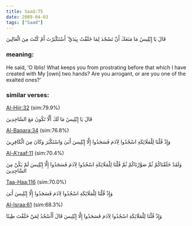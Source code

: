 ```yaml
---
title: Saad:75
date: 2009-04-03
tags: ["Saad"]
---
```

قَالَ يَا إِبْلِيسُ مَا مَنَعَكَ أَنْ تَسْجُدَ لِمَا خَلَقْتُ بِيَدَيَّ ۖ أَسْتَكْبَرْتَ أَمْ كُنْتَ مِنَ الْعَالِينَ
### meaning: 
He said, ‘O Iblis! What keeps you from prostrating before that which I have created with My [own] two hands? Are you arrogant, or are you one of the exalted ones?’
### similar verses: 

[Al-Hijr:32](/15/32) (sim:79.9%)

قَالَ يَا إِبْلِيسُ مَا لَكَ أَلَّا تَكُونَ مَعَ السَّاجِدِينَ

[Al-Baqara:34](/2/34) (sim:76.8%)

وَإِذْ قُلْنَا لِلْمَلَائِكَةِ اسْجُدُوا لِآدَمَ فَسَجَدُوا إِلَّا إِبْلِيسَ أَبَىٰ وَاسْتَكْبَرَ وَكَانَ مِنَ الْكَافِرِينَ

[Al-A'raaf:11](/7/11) (sim:70.4%)

وَلَقَدْ خَلَقْنَاكُمْ ثُمَّ صَوَّرْنَاكُمْ ثُمَّ قُلْنَا لِلْمَلَائِكَةِ اسْجُدُوا لِآدَمَ فَسَجَدُوا إِلَّا إِبْلِيسَ لَمْ يَكُنْ مِنَ السَّاجِدِينَ

[Taa-Haa:116](/20/116) (sim:70.0%)

وَإِذْ قُلْنَا لِلْمَلَائِكَةِ اسْجُدُوا لِآدَمَ فَسَجَدُوا إِلَّا إِبْلِيسَ أَبَىٰ

[Al-Israa:61](/17/61) (sim:68.3%)

وَإِذْ قُلْنَا لِلْمَلَائِكَةِ اسْجُدُوا لِآدَمَ فَسَجَدُوا إِلَّا إِبْلِيسَ قَالَ أَأَسْجُدُ لِمَنْ خَلَقْتَ طِينًا
